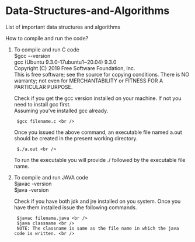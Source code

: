 # Data-Structures-and-Algorithms
List of important data structures and algorithms

How to compile and run the code?

1. To compile and run C code <br />
		$gcc --version <br />
		gcc (Ubuntu 9.3.0-17ubuntu1~20.04) 9.3.0 <br />
		Copyright (C) 2019 Free Software Foundation, Inc. <br />
		This is free software; see the source for copying conditions.  There is NO <br />
		warranty; not even for MERCHANTABILITY or FITNESS FOR A PARTICULAR PURPOSE. <br />

   Check if you get the gcc version installed on your machine. If not you need to install gcc first. <br />
   Assuming you've installed gcc already. <br />

		$gcc filename.c <br />
   
   Once you issued the above command, an executable file named a.out should be created in the present working directory. <br />
	
		$./a.out <br />
   To run the executable you will provide ./ followed by the executable file name. <br />

2. To compile and run JAVA code <br />
		$javac -version <br />
		$java -version <br />
   
   Check if you have both jdk and jre installed on you system. Once you have them installed issue the following commands. <br />

		$javac filename.java <br />
		$java classname <br />
		NOTE: The classname is same as the file name in which the java code is written. <br />
